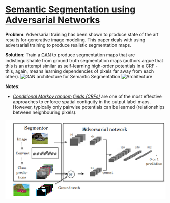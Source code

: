# [Semantic Segmentation using Adversarial Networks](https://arxiv.org/pdf/1611.08408.pdf)

**Problem**: Adversarial training has been shown to produce state of the art results for generative
image modeling. This paper deals with using adversarial training to produce realistic segmentation maps. 

**Solution**: Train a  [GAN](https://papers.nips.cc/paper/5423-generative-adversarial-nets.pdf) to produce segmentation maps that are indistinguishable from ground truth segmentation maps (authors argue that this is an attempt similar as self-learning high-order potentials in a CRF - this, again, means learning dependencies of pixels far away from each other).
![GAN architecture for Semantic Segmentation](https://github.com/fgabel/MACHINE-LEARNING-and-DEEP-LEARNING-papernotes/blob/master/comments/adv.png)
![Architecture](https://raw.githubusercontent.com/fgabel/Deep-Learning-and-Automated-Driving-Papernotes/master/comments/adv.png)

**Notes**:
* [*Conditional Markov random fields (CRFs)*](https://medium.com/ml2vec/overview-of-conditional-random-fields-68a2a20fa541) are one of the most effective approaches to enforce spatial contiguity in the output label maps. However, typically only pairwise potentials can be learned (relationships between neighbouring pixels).

![hs](adv.png?raw=true "Wireframe001")
